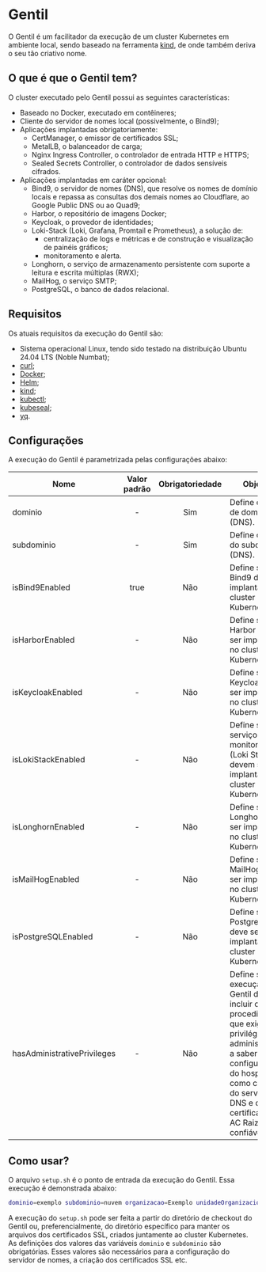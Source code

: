 # Gentil
O Gentil é um facilitador da execução de um cluster Kubernetes em ambiente local, sendo baseado na ferramenta [kind](https://sigs.k8s.io/kind), de onde também deriva o seu tão criativo nome.

## O que é que o Gentil tem?
O cluster executado pelo Gentil possui as seguintes características:
  - Baseado no Docker, executado em contêineres;
  - Cliente do servidor de nomes local (possivelmente, o Bind9);
  - Aplicações implantadas obrigatoriamente:
    - CertManager, o emissor de certificados SSL;
    - MetalLB, o balanceador de carga;
    - Nginx Ingress Controller, o controlador de entrada HTTP e HTTPS;
    - Sealed Secrets Controller, o controlador de dados sensíveis cifrados.
  - Aplicações implantadas em caráter opcional:
    - Bind9, o servidor de nomes (DNS), que resolve os nomes de domínio locais e repassa as consultas dos demais nomes ao Cloudflare, ao Google Public DNS ou ao Quad9;
    - Harbor, o repositório de imagens Docker;
    - Keycloak, o provedor de identidades;
    - Loki-Stack (Loki, Grafana, Promtail e Prometheus), a solução de:
      - centralização de logs e métricas e de construção e visualização de painéis gráficos;
      - monitoramento e alerta.
    - Longhorn, o serviço de armazenamento persistente com suporte a leitura e escrita múltiplas (RWX);
    - MailHog, o serviço SMTP;
    - PostgreSQL, o banco de dados relacional.

## Requisitos
Os atuais requisitos da execução do Gentil são:
- Sistema operacional Linux, tendo sido testado na distribuição Ubuntu 24.04 LTS (Noble Numbat);
- [curl](https://curl.se/);
- [Docker](https://www.docker.com/);
- [Helm](https://helm.sh/);
- [kind](https://kind.sigs.k8s.io/);
- [kubectl](https://kubernetes.io/docs/reference/kubectl/);
- [kubeseal](https://github.com/bitnami-labs/sealed-secrets);
- [yq](https://mikefarah.gitbook.io/yq).

## Configurações
A execução do Gentil é parametrizada pelas configurações abaixo:

| Nome | Valor padrão | Obrigatoriedade | Objetivo |
|------|:------------:|:---------------:|----------|
| dominio | - | Sim | Define o nome de domínio (DNS). |
| subdominio | - | Sim | Define o nome do subdomínio (DNS). |
| isBind9Enabled | true | Não | Define se o Bind9 deve ser implantado no cluster Kubernetes. |
| isHarborEnabled | - | Não | Define se o Harbor deve ser implantado no cluster Kubernetes. |
| isKeycloakEnabled | - | Não | Define se o Keycloak deve ser implantado no cluster Kubernetes. |
| isLokiStackEnabled | - | Não | Define se os serviços de monitoramento (Loki Stack) devem ser implantados no cluster Kubernetes. |
| isLonghornEnabled | - | Não | Define se o Longhorn deve ser implantado no cluster Kubernetes. |
| isMailHogEnabled | - | Não | Define se o MailHog deve ser implantado no cluster Kubernetes. |
| isPostgreSQLEnabled | - | Não | Define se o PostgreSQL deve ser implantado no cluster Kubernetes. |
| hasAdministrativePrivileges | - | Não | Define se a execução do Gentil deve incluir os procedimentos que exigem privilégios administrativos, a saber, a configuração do hospedeiro como cliente do servidor DNS e do certificado da AC Raiz como confiável. |

## Como usar?
O arquivo `setup.sh` é o ponto de entrada da execução do Gentil. Essa execução é demonstrada abaixo:
```bash
dominio=exemplo subdominio=nuvem organizacao=Exemplo unidadeOrganizacional=Nuvem ./setup.sh
```
A execução do `setup.sh` pode ser feita a partir do diretório de checkout do Gentil ou, preferencialmente, do diretório específico para manter os arquivos dos certificados SSL, criados juntamente ao cluster Kubernetes.
As definições dos valores das variáveis `dominio` e `subdominio` são obrigatórias. Esses valores são necessários para a configuração do servidor de nomes, a criação dos certificados SSL etc.